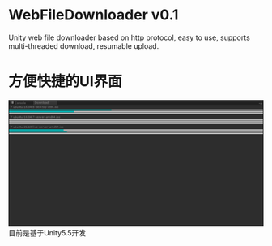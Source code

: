 # WebFileDownloader v0.1
Unity web file downloader based on http protocol, easy to use, supports multi-threaded download, resumable upload.

# 方便快捷的UI界面
![image](https://github.com/ethanfangsh/WebFileDownloader/blob/7154c5e56ef7ba697f6731c29be85e8a95015529/img.png)
 目前是基于Unity5.5开发
